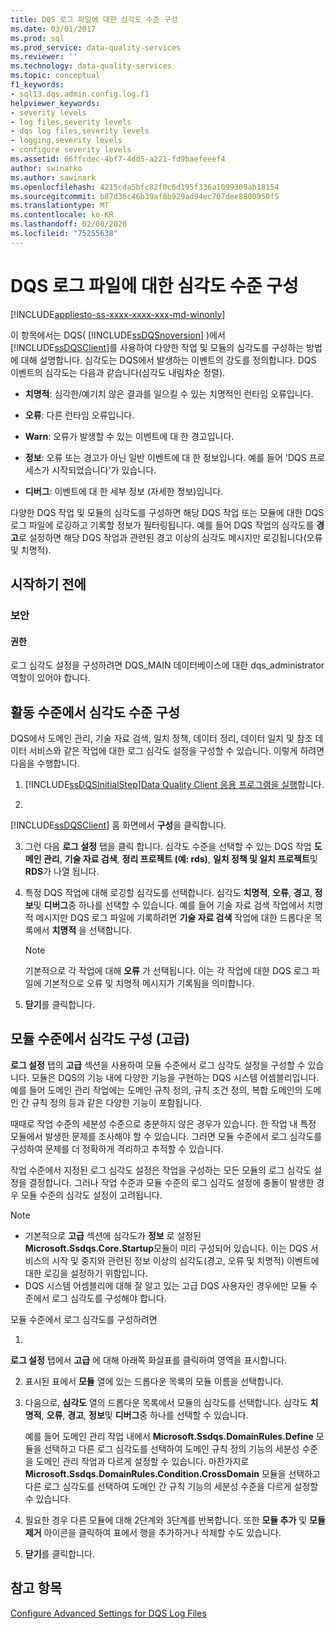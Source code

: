 ```yaml
---
title: DQS 로그 파일에 대한 심각도 수준 구성
ms.date: 03/01/2017
ms.prod: sql
ms.prod_service: data-quality-services
ms.reviewer: ''
ms.technology: data-quality-services
ms.topic: conceptual
f1_keywords:
- sql13.dqs.admin.config.log.f1
helpviewer_keywords:
- severity levels
- log files,severity levels
- dqs log files,severity levels
- logging,severity levels
- configure severity levels
ms.assetid: 66ffcdec-4bf7-4dd5-a221-fd9baefeeef4
author: swinarko
ms.author: sawinark
ms.openlocfilehash: 4215cda5bfc82f0c6d195f336a1099309ab18154
ms.sourcegitcommit: b87d36c46b39af8b929ad94ec707dee8800950f5
ms.translationtype: MT
ms.contentlocale: ko-KR
ms.lasthandoff: 02/08/2020
ms.locfileid: "75255638"
---
```

# <a name="configure-severity-levels-for-dqs-log-files"></a>DQS 로그 파일에 대한 심각도 수준 구성

[!INCLUDE[appliesto-ss-xxxx-xxxx-xxx-md-winonly](../includes/appliesto-ss-xxxx-xxxx-xxx-md-winonly.md)]

  이 항목에서는 DQS( [!INCLUDE[ssDQSnoversion](../includes/ssdqsnoversion-md.md)] )에서 [!INCLUDE[ssDQSClient](../includes/ssdqsclient-md.md)]를 사용하여 다양한 작업 및 모듈의 심각도를 구성하는 방법에 대해 설명합니다. 심각도는 DQS에서 발생하는 이벤트의 강도를 정의합니다. DQS 이벤트의 심각도는 다음과 같습니다(심각도 내림차순 정렬).  
  
-   **치명적**: 심각한/예기치 않은 결과를 일으킬 수 있는 치명적인 런타임 오류입니다.  
  
-   **오류**: 다른 런타임 오류입니다.  
  
-   **Warn**: 오류가 발생할 수 있는 이벤트에 대 한 경고입니다.  
  
-   **정보**: 오류 또는 경고가 아닌 일반 이벤트에 대 한 정보입니다. 예를 들어 'DQS 프로세스가 시작되었습니다'가 있습니다.  
  
-   **디버그**: 이벤트에 대 한 세부 정보 (자세한 정보)입니다.  
  
 다양한 DQS 작업 및 모듈의 심각도를 구성하면 해당 DQS 작업 또는 모듈에 대한 DQS 로그 파일에 로깅하고 기록할 정보가 필터링됩니다. 예를 들어 DQS 작업의 심각도를 **경고**로 설정하면 해당 DQS 작업과 관련된 경고 이상의 심각도 메시지만 로깅됩니다(오류 및 치명적).  
  
##  <a name="BeforeYouBegin"></a> 시작하기 전에  
  
###  <a name="Security"></a> 보안  
  
####  <a name="Permissions"></a> 권한  
 로그 심각도 설정을 구성하려면 DQS_MAIN 데이터베이스에 대한 dqs_administrator 역할이 있어야 합니다.  
  
##  <a name="ConfigureActivity"></a>활동 수준에서 심각도 수준 구성  
 DQS에서 도메인 관리, 기술 자료 검색, 일치 정책, 데이터 정리, 데이터 일치 및 참조 데이터 서비스와 같은 작업에 대한 로그 심각도 설정을 구성할 수 있습니다. 이렇게 하려면 다음을 수행합니다.  
  
1.  [!INCLUDE[ssDQSInitialStep](../includes/ssdqsinitialstep-md.md)][Data Quality Client 응용 프로그램을 실행](../data-quality-services/run-the-data-quality-client-application.md)합니다.  
  
2.  
  [!INCLUDE[ssDQSClient](../includes/ssdqsclient-md.md)] 홈 화면에서 **구성**을 클릭합니다.  
  
3.  그런 다음 **로그 설정** 탭을 클릭 합니다. 심각도 수준을 선택할 수 있는 DQS 작업 **도메인 관리**, **기술 자료 검색**, **정리 프로젝트 (예: rds)**, **일치 정책 및 일치 프로젝트**및 **RDS**가 나열 됩니다.  
  
4.  특정 DQS 작업에 대해 로깅할 심각도를 선택합니다. 심각도 **치명적**, **오류**, **경고**, **정보**및 **디버그**중 하나를 선택할 수 있습니다. 예를 들어 기술 자료 검색 작업에서 치명적 메시지만 DQS 로그 파일에 기록하려면 **기술 자료 검색** 작업에 대한 드롭다운 목록에서 **치명적** 을 선택합니다.  
  
    > [!NOTE]  
    >  기본적으로 각 작업에 대해 **오류** 가 선택됩니다. 이는 각 작업에 대한 DQS 로그 파일에 기본적으로 오류 및 치명적 메시지가 기록됨을 의미합니다.  
  
5.  **닫기**를 클릭합니다.  
  
##  <a name="ConfigureModule"></a>모듈 수준에서 심각도 구성 (고급)  
 
  **로그 설정** 탭의 **고급** 섹션을 사용하여 모듈 수준에서 로그 심각도 설정을 구성할 수 있습니다. 모듈은 DQS의 기능 내에 다양한 기능을 구현하는 DQS 시스템 어셈블리입니다. 예를 들어 도메인 관리 작업에는 도메인 규칙 정의, 규칙 조건 정의, 복합 도메인의 도메인 간 규칙 정의 등과 같은 다양한 기능이 포함됩니다.  
  
 때때로 작업 수준의 세분성 수준으로 충분하지 않은 경우가 있습니다. 한 작업 내 특정 모듈에서 발생한 문제를 조사해야 할 수 있습니다. 그러면 모듈 수준에서 로그 심각도를 구성하여 문제를 더 정확하게 격리하고 추적할 수 있습니다.  
  
 작업 수준에서 지정된 로그 심각도 설정은 작업을 구성하는 모든 모듈의 로그 심각도 설정을 결정합니다. 그러나 작업 수준과 모듈 수준의 로그 심각도 설정에 충돌이 발생한 경우 모듈 수준의 심각도 설정이 고려됩니다.  
  
> [!NOTE]
>  -   기본적으로 **고급** 섹션에 심각도가 **정보** 로 설정된 **Microsoft.Ssdqs.Core.Startup**모듈이 미리 구성되어 있습니다. 이는 DQS 서비스의 시작 및 중지와 관련된 정보 이상의 심각도(경고, 오류 및 치명적) 이벤트에 대한 로깅을 설정하기 위함입니다.  
> -   DQS 시스템 어셈블리에 대해 잘 알고 있는 고급 DQS 사용자인 경우에만 모듈 수준에서 로그 심각도를 구성해야 합니다.  
  
 모듈 수준에서 로그 심각도를 구성하려면  
  
1.  
  **로그 설정** 탭에서 **고급** 에 대해 아래쪽 화살표를 클릭하여 영역을 표시합니다.  
  
2.  표시된 표에서 **모듈** 열에 있는 드롭다운 목록의 모듈 이름을 선택합니다.  
  
3.  다음으로, **심각도** 열의 드롭다운 목록에서 모듈의 심각도를 선택합니다. 심각도 **치명적**, **오류**, **경고**, **정보**및 **디버그**중 하나를 선택할 수 있습니다.  
  
     예를 들어 도메인 관리 작업 내에서 **Microsoft.Ssdqs.DomainRules.Define** 모듈을 선택하고 다른 로그 심각도를 선택하여 도메인 규칙 정의 기능의 세분성 수준을 도메인 관리 작업과 다르게 설정할 수 있습니다. 마찬가지로 **Microsoft.Ssdqs.DomainRules.Condition.CrossDomain** 모듈을 선택하고 다른 로그 심각도를 선택하여 도메인 간 규칙 기능의 세분성 수준을 다르게 설정할 수 있습니다.  
  
4.  필요한 경우 다른 모듈에 대해 2단계와 3단계를 반복합니다. 또한 **모듈 추가** 및 **모듈 제거** 아이콘을 클릭하여 표에서 행을 추가하거나 삭제할 수도 있습니다.  
  
5.  **닫기**를 클릭합니다.  
  
## <a name="see-also"></a>참고 항목  
 [Configure Advanced Settings for DQS Log Files](../data-quality-services/configure-advanced-settings-for-dqs-log-files.md)  
  
  
